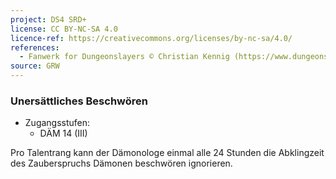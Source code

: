 ```yaml
---
project: DS4 SRD+
license: CC BY-NC-SA 4.0
licence-ref: https://creativecommons.org/licenses/by-nc-sa/4.0/
references: 
  - Fanwerk for Dungeonslayers © Christian Kennig (https://www.dungeonslayers.net/)
source: GRW
---
```


### Unersättliches Beschwören

- Zugangsstufen:
  - DÄM 14 (III)

Pro Talentrang kann der Dämonologe einmal alle 24 Stunden die Abklingzeit des Zauberspruchs Dämonen beschwören ignorieren.

